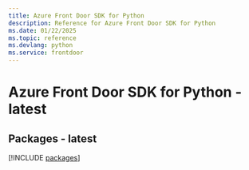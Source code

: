 ```yaml
---
title: Azure Front Door SDK for Python
description: Reference for Azure Front Door SDK for Python
ms.date: 01/22/2025
ms.topic: reference
ms.devlang: python
ms.service: frontdoor
---
```

# Azure Front Door SDK for Python - latest
## Packages - latest
[!INCLUDE [packages](front-door-index.md)]